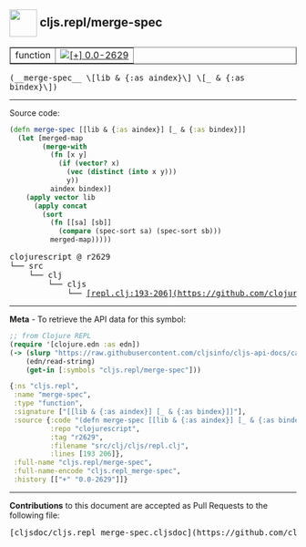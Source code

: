 ## <img width="48px" valign="middle" src="http://i.imgur.com/Hi20huC.png"> cljs.repl/merge-spec

 <table border="1">
<tr>

<td>function</td>
<td><a href="https://github.com/cljsinfo/cljs-api-docs/tree/0.0-2629"><img valign="middle" alt="[+] 0.0-2629" src="https://img.shields.io/badge/+-0.0--2629-lightgrey.svg"></a> </td>
</tr>
</table>

 <samp>
(__merge-spec__ \[lib & {:as aindex}\] \[_ & {:as bindex}\])<br>
</samp>

---





Source code:

```clj
(defn merge-spec [[lib & {:as aindex}] [_ & {:as bindex}]]
  (let [merged-map
        (merge-with
          (fn [x y]
            (if (vector? x)
              (vec (distinct (into x y)))
              y))
          aindex bindex)]
    (apply vector lib
      (apply concat
        (sort
          (fn [[sa] [sb]]
            (compare (spec-sort sa) (spec-sort sb)))
          merged-map)))))
```

 <pre>
clojurescript @ r2629
└── src
    └── clj
        └── cljs
            └── <ins>[repl.clj:193-206](https://github.com/clojure/clojurescript/blob/r2629/src/clj/cljs/repl.clj#L193-L206)</ins>
</pre>


---

__Meta__ - To retrieve the API data for this symbol:

```clj
;; from Clojure REPL
(require '[clojure.edn :as edn])
(-> (slurp "https://raw.githubusercontent.com/cljsinfo/cljs-api-docs/catalog/cljs-api.edn")
    (edn/read-string)
    (get-in [:symbols "cljs.repl/merge-spec"]))
```

```clj
{:ns "cljs.repl",
 :name "merge-spec",
 :type "function",
 :signature ["[[lib & {:as aindex}] [_ & {:as bindex}]]"],
 :source {:code "(defn merge-spec [[lib & {:as aindex}] [_ & {:as bindex}]]\n  (let [merged-map\n        (merge-with\n          (fn [x y]\n            (if (vector? x)\n              (vec (distinct (into x y)))\n              y))\n          aindex bindex)]\n    (apply vector lib\n      (apply concat\n        (sort\n          (fn [[sa] [sb]]\n            (compare (spec-sort sa) (spec-sort sb)))\n          merged-map)))))",
          :repo "clojurescript",
          :tag "r2629",
          :filename "src/clj/cljs/repl.clj",
          :lines [193 206]},
 :full-name "cljs.repl/merge-spec",
 :full-name-encode "cljs.repl_merge-spec",
 :history [["+" "0.0-2629"]]}

```

---

__Contributions__ to this document are accepted as Pull Requests to the following file:

 <pre>
[cljsdoc/cljs.repl_merge-spec.cljsdoc](https://github.com/cljsinfo/cljs-api-docs/blob/master/cljsdoc/cljs.repl_merge-spec.cljsdoc)
</pre>


